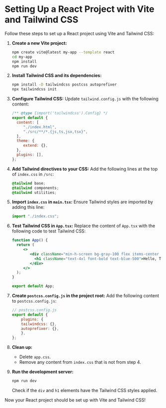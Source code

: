 # Setting Up a React Project with Vite and Tailwind CSS

Follow these steps to set up a React project using Vite and Tailwind CSS:

1. **Create a new Vite project:**
    ```sh
    npm create vite@latest my-app --template react
    cd my-app
    npm install
    npm run dev
    ```

2. **Install Tailwind CSS and its dependencies:**
    ```sh
    npm install -D tailwindcss postcss autoprefixer
    npx tailwindcss init
    ```

3. **Configure Tailwind CSS:**
    Update `tailwind.config.js` with the following content:
    ```js
    /** @type {import('tailwindcss').Config} */
    export default {
      content: [
         "./index.html",
         "./src/**/*.{js,ts,jsx,tsx}",
      ],
      theme: {
         extend: {},
      },
      plugins: [],
    };
    ```

4. **Add Tailwind directives to your CSS:**
    Add the following lines at the top of `index.css` in `/src`:
    ```css
    @tailwind base;
    @tailwind components;
    @tailwind utilities;
    ```

5. **Import `index.css` in `main.tsx`:**
    Ensure Tailwind styles are imported by adding this line:
    ```js
    import "./index.css";
    ```

6. **Test Tailwind CSS in `App.tsx`:**
    Replace the content of `App.tsx` with the following code to test Tailwind CSS:
    ```jsx
    function App() {
      return (
         <>
            <div className="min-h-screen bg-gray-100 flex items-center justify-center">
              <h1 className="text-4xl font-bold text-blue-500">Hello, Tailwind CSS!</h1>
            </div>
         </>
      );
    }

    export default App;

7. **Create `postcss.config.js` in the project root:**
    Add the following content to `postcss.config.js`:
    ```js
    // postcss.config.js
    export default {
        plugins: {
        tailwindcss: {},
        autoprefixer: {},
        },
    };
    ```

8. **Clean up:**
    - Delete `app.css`.
    - Remove any content from `index.css` that is not from step 4.

9. **Run the development server:**
    ```sh
    npm run dev
    ```
    Check if the `div` and `h1` elements have the Tailwind CSS styles applied.

Now your React project should be set up with Vite and Tailwind CSS!
